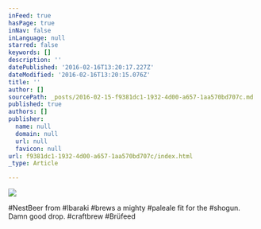 ```yaml
---
inFeed: true
hasPage: true
inNav: false
inLanguage: null
starred: false
keywords: []
description: ''
datePublished: '2016-02-16T13:20:17.227Z'
dateModified: '2016-02-16T13:20:15.076Z'
title: ''
author: []
sourcePath: _posts/2016-02-15-f9381dc1-1932-4d00-a657-1aa570bd707c.md
published: true
authors: []
publisher:
  name: null
  domain: null
  url: null
  favicon: null
url: f9381dc1-1932-4d00-a657-1aa570bd707c/index.html
_type: Article

---
```

![](https://s3-us-west-2.amazonaws.com/the-grid-img/p/7adad5b4f1970fc1556339a72db8b7fe81a8246d.jpg)

\#NestBeer from \#Ibaraki \#brews a mighty \#paleale fit for the \#shogun. Damn good drop. \#craftbrew \#Brüfeed